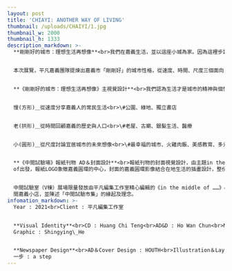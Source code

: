 ```yaml
---
layout: post
title: 'CHIAYI: ANOTHER WAY OF LIVING'
thumbnail: /uploads/CHAIYI/1.jpg
thumbnail_w: 2000
thumbnail_h: 1333
description_markdown: >-
  **剛剛好的城市：理想生活再想像**<br>我們在嘉義生活，並以這座小城為家。因為這裡步調不過快、也不至太慢；因為這裡擁有充滿歷史感的街廓，又有無數新意蘊藏在巷弄之中；它確實小，但精緻、飽滿，如同那碗盛名遠播的火雞肉飯。在快步與徐行之間，在復古與新潮之間，在廣袤與窄小之間，嘉義市，是一座恰如其分，剛剛好的城市。


  本次展覽，平凡嘉義團隊提煉出嘉義市「剛剛好」的城市性格，從速度、時間、尺度三個面向，帶出這座小城迷人的生活風格，並透過邀請多位與嘉義有著深厚關係的設計師與創作者參與創作，引領觀者從設計的角度探索嘉義，重新思考理想生活的樣貌。


  **《剛剛好的城市：理想生活再想像》主視覺設計**<br>我們認為生活才是城市的精神與個性。嘉義，不像是個重大節日，不需盛裝打扮，卻是生命中重要的每一天，輕鬆愜意地自在生活。這次的視覺設定，是討喜親切的，以展覽的三大主題設定出對應的形狀，堆疊出一種剛剛好的平衡狀態。剛剛好的城市，剛剛好的生活。


  慢(方形)＿從速度分享嘉義人的常民生活<br>\#公園、綠地、獨立書店


  老(拱形)＿從時間回顧嘉義的歷史與人口<br>\#老屋、古廟、銀髮生活、醫療


  小(圓形)＿從尺度討論宜居城市的未來想像<br>\#最幸福的城市、火雞肉飯、美感教育、多元族群、世代宜居


  **《中間試驗場》報紙刊物 AD＆封面設計**<br>報紙刊物的封面視覺設計，由主題in the middle
  of出發，報紙LOGO象徵嘉義圓環的中心，封面的嘉義圓環影像結合在地生活的插畫設計，整份刊物的視覺設定希望可以呈現輕鬆自在，在地的氛圍。


  中間試驗室（V棟）展場限量發放由平凡編集工作室精心編輯的《in the middle of ……》小報，蒐羅了鍾愛的 50
  間嘉義小店，並陳述「中間試驗市集」的緣起及理念。
infomation_markdown: >-
  Year : 2021<br>Client : 平凡編集工作室


  **Visual Identity**<br>CD : Huang Chi Teng<br>AD&D : Ho Wan Chun<br>Motion
  Graphic : Shingying\_He


  **Newspaper Design**<br>AD＆Cover Design : HOUTH<br>Illustration＆Layout Design
  一步 : a step
---
```

